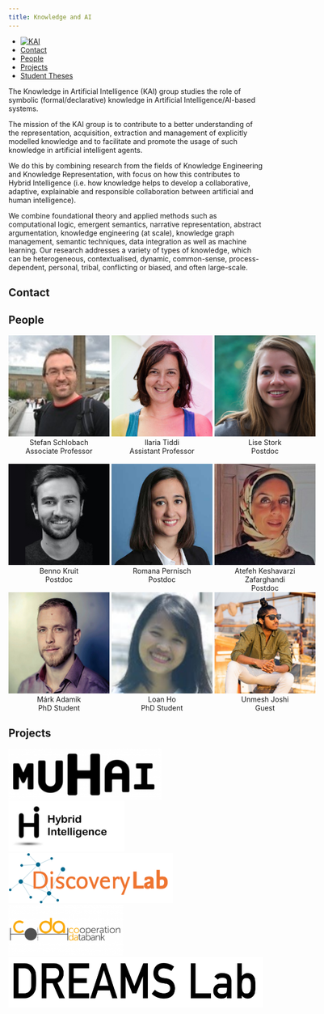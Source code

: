 ```yaml
---
title: Knowledge and AI
---
```


<nav><ul>
<li class="home"><a href="/"><img src="../../images/logos/KAI_logo_small_transp.png" alt="KAI" width="100"/></a></li>
<li><a href="#contact">Contact</a></li>
<li><a href="#people">People</a></li>
<li><a href="#projects">Projects</a></li>
<li><a href="theses/">Student Theses</a></li>
</ul></nav>

The Knowledge in Artificial Intelligence (KAI) group studies the role of symbolic (formal/declarative) knowledge in Artificial Intelligence/AI-based systems. 

The mission of the KAI group is to contribute to a better understanding of the representation, acquisition, extraction and management of explicitly modelled knowledge and to facilitate and promote the usage of such knowledge in artificial intelligent agents. 

We do this by combining research from the fields of Knowledge Engineering and Knowledge Representation, with focus on how this contributes to Hybrid Intelligence (i.e. how knowledge helps to develop a collaborative, adaptive, explainable and responsible collaboration between artificial and human intelligence).

We combine foundational theory and applied methods such as computational logic, emergent semantics, narrative representation, abstract argumentation, knowledge engineering (at scale), knowledge graph management, semantic techniques, data integration as well as machine learning. Our research addresses a variety of types of knowledge, which can be heterogeneous, contextualised, dynamic, common-sense, process-dependent, personal, tribal, conflicting or biased, and often large-scale.

## Contact


## People
<div style="width: 800px; margin-left: auto; margin-right: auto;">
    <div style="text-align: center; width:200px; display:inline-block; vertical-align:top;"><img src="images/stefan.png" width="200" height="200"><br>Stefan Schlobach<br><span stype="font-size:12pt">Associate Professor</span><br></div>
    <div style="text-align: center; width:200px; display:inline-block; vertical-align:top;"><img src="images/ilaria.png" width="200" height="200"><br>Ilaria Tiddi<br>Assistant Professor<br></div>
    <div style="text-align: center; width:200px; display:inline-block; vertical-align:top;"><img src="images/lise.png" width="200" height="200"><br>Lise Stork<br>Postdoc<br><br></div>
    <div style="text-align: center; width:200px; display:inline-block; vertical-align:top;"><img src="images/benno.jpg" width="200" height="200"><br>Benno Kruit<br>Postdoc<br></div>
    <div style="text-align: center; width:200px; display:inline-block; vertical-align:top;"><img src="images/romana.jpg" width="200" height="200"><br>Romana Pernisch<br>Postdoc<br></div>
    <div style="text-align: center; width:200px; display:inline-block; vertical-align:top;"><img src="images/atefeh.jpg" width="200" height="200"><br>Atefeh Keshavarzi Zafarghandi<br>Postdoc</div>
    <div style="text-align: center; width:200px; display:inline-block; vertical-align:top;"><img src="images/mark.png" width="200" height="200"><br>Márk Adamik<br>PhD Student</div>
    <div style="text-align: center; width:200px; display:inline-block; vertical-align:top;"><img src="images/loan.png" width="200" height="200"><br>Loan Ho<br>PhD Student</div>
    <!-- <div style="text-align: center; width:200px; display:inline-block; vertical-align:top;"><img src="images/ritten.png" width="200" height="200"><br>Ritten ...<br>PhD Student</div> -->
    <div style="text-align: center; width:200px; display:inline-block; vertical-align:top;"><img src="images/unmesh.png" width="200" height="200"><br>Unmesh Joshi<br>Guest</div>
</div>

## Projects
<img src="images/muhai.png" height="100">
<img src="images/hybrid.png" height="100">
<img src="images/discovery.png" height="100">
<img src="images/coda.png" height="100">
<img src="images/dreams.png" height="100">
